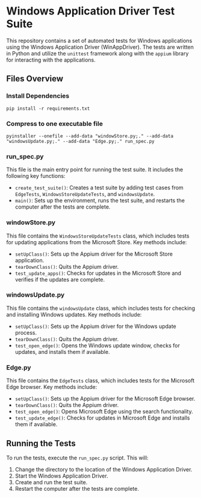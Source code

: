 # Windows Application Driver Test Suite

This repository contains a set of automated tests for Windows applications using the Windows Application Driver (WinAppDriver). The tests are written in Python and utilize the `unittest` framework along with the `appium` library for interacting with the applications.

## Files Overview

### Install Dependencies

```
pip install -r requirements.txt
```

### Compress to one executable file

```
pyinstaller --onefile --add-data "windowStore.py;." --add-data "windowsUpdate.py;." --add-data "Edge.py;." run_spec.py
```

### run_spec.py
This file is the main entry point for running the test suite. It includes the following key functions:
- `create_test_suite()`: Creates a test suite by adding test cases from `EdgeTests`, `WindowsStoreUpdateTests`, and `windowsUpdate`.
- `main()`: Sets up the environment, runs the test suite, and restarts the computer after the tests are complete.

### windowStore.py
This file contains the `WindowsStoreUpdateTests` class, which includes tests for updating applications from the Microsoft Store. Key methods include:
- `setUpClass()`: Sets up the Appium driver for the Microsoft Store application.
- `tearDownClass()`: Quits the Appium driver.
- `test_update_apps()`: Checks for updates in the Microsoft Store and verifies if the updates are complete.

### windowsUpdate.py
This file contains the `windowsUpdate` class, which includes tests for checking and installing Windows updates. Key methods include:
- `setUpClass()`: Sets up the Appium driver for the Windows update process.
- `tearDownClass()`: Quits the Appium driver.
- `test_open_edge()`: Opens the Windows update window, checks for updates, and installs them if available.

### Edge.py
This file contains the `EdgeTests` class, which includes tests for the Microsoft Edge browser. Key methods include:
- `setUpClass()`: Sets up the Appium driver for the Microsoft Edge browser.
- `tearDownClass()`: Quits the Appium driver.
- `test_open_edge()`: Opens Microsoft Edge using the search functionality.
- `test_update_edge()`: Checks for updates in Microsoft Edge and installs them if available.

## Running the Tests

To run the tests, execute the `run_spec.py` script. This will:
1. Change the directory to the location of the Windows Application Driver.
2. Start the Windows Application Driver.
3. Create and run the test suite.
4. Restart the computer after the tests are complete.
